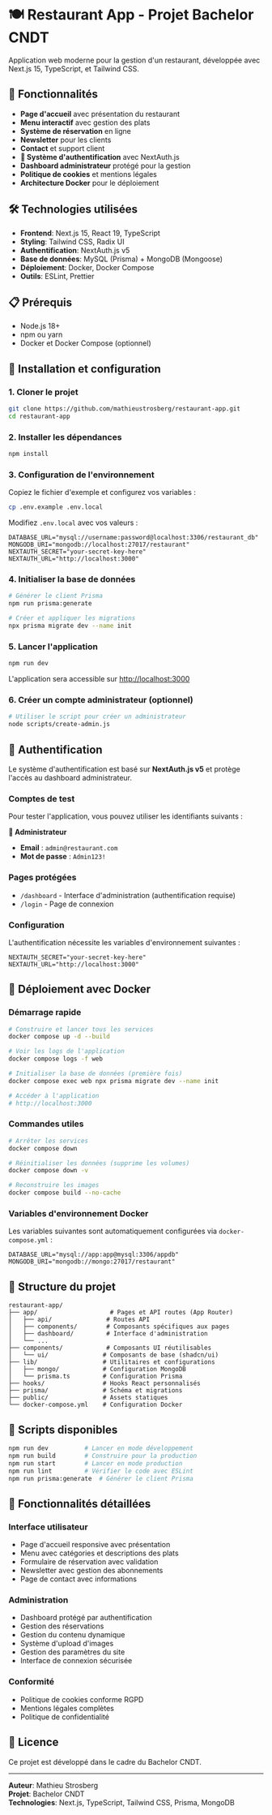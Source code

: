 # 🍽️ Restaurant App - Projet Bachelor CNDT

Application web moderne pour la gestion d'un restaurant, développée avec Next.js 15, TypeScript, et Tailwind CSS.

## 🚀 Fonctionnalités

- **Page d'accueil** avec présentation du restaurant
- **Menu interactif** avec gestion des plats
- **Système de réservation** en ligne
- **Newsletter** pour les clients
- **Contact** et support client
- **🔐 Système d'authentification** avec NextAuth.js
- **Dashboard administrateur** protégé pour la gestion
- **Politique de cookies** et mentions légales
- **Architecture Docker** pour le déploiement

## 🛠️ Technologies utilisées

- **Frontend**: Next.js 15, React 19, TypeScript
- **Styling**: Tailwind CSS, Radix UI
- **Authentification**: NextAuth.js v5
- **Base de données**: MySQL (Prisma) + MongoDB (Mongoose)
- **Déploiement**: Docker, Docker Compose
- **Outils**: ESLint, Prettier

## 📋 Prérequis

- Node.js 18+ 
- npm ou yarn
- Docker et Docker Compose (optionnel)

## 🔧 Installation et configuration

### 1. Cloner le projet

```bash
git clone https://github.com/mathieustrosberg/restaurant-app.git
cd restaurant-app
```

### 2. Installer les dépendances

```bash
npm install
```

### 3. Configuration de l'environnement

Copiez le fichier d'exemple et configurez vos variables :

```bash
cp .env.example .env.local
```

Modifiez `.env.local` avec vos valeurs :

```env
DATABASE_URL="mysql://username:password@localhost:3306/restaurant_db"
MONGODB_URI="mongodb://localhost:27017/restaurant"
NEXTAUTH_SECRET="your-secret-key-here"
NEXTAUTH_URL="http://localhost:3000"
```

### 4. Initialiser la base de données

```bash
# Générer le client Prisma
npm run prisma:generate

# Créer et appliquer les migrations
npx prisma migrate dev --name init
```

### 5. Lancer l'application

```bash
npm run dev
```

L'application sera accessible sur [http://localhost:3000](http://localhost:3000)

### 6. Créer un compte administrateur (optionnel)

```bash
# Utiliser le script pour créer un administrateur
node scripts/create-admin.js
```

## 🔐 Authentification

Le système d'authentification est basé sur **NextAuth.js v5** et protège l'accès au dashboard administrateur.

### Comptes de test

Pour tester l'application, vous pouvez utiliser les identifiants suivants :

**👤 Administrateur**
- **Email** : `admin@restaurant.com`
- **Mot de passe** : `Admin123!`

### Pages protégées

- `/dashboard` - Interface d'administration (authentification requise)
- `/login` - Page de connexion

### Configuration

L'authentification nécessite les variables d'environnement suivantes :

```env
NEXTAUTH_SECRET="your-secret-key-here"
NEXTAUTH_URL="http://localhost:3000"
```

## 🐳 Déploiement avec Docker

### Démarrage rapide

```bash
# Construire et lancer tous les services
docker compose up -d --build

# Voir les logs de l'application
docker compose logs -f web

# Initialiser la base de données (première fois)
docker compose exec web npx prisma migrate dev --name init

# Accéder à l'application
# http://localhost:3000
```

### Commandes utiles

```bash
# Arrêter les services
docker compose down

# Réinitialiser les données (supprime les volumes)
docker compose down -v

# Reconstruire les images
docker compose build --no-cache
```

### Variables d'environnement Docker

Les variables suivantes sont automatiquement configurées via `docker-compose.yml` :

```env
DATABASE_URL="mysql://app:app@mysql:3306/appdb"
MONGODB_URI="mongodb://mongo:27017/restaurant"
```

## 📁 Structure du projet

```
restaurant-app/
├── app/                    # Pages et API routes (App Router)
│   ├── api/               # Routes API
│   ├── components/        # Composants spécifiques aux pages
│   ├── dashboard/         # Interface d'administration
│   └── ...
├── components/            # Composants UI réutilisables
│   └── ui/               # Composants de base (shadcn/ui)
├── lib/                  # Utilitaires et configurations
│   ├── mongo/            # Configuration MongoDB
│   └── prisma.ts         # Configuration Prisma
├── hooks/                # Hooks React personnalisés
├── prisma/               # Schéma et migrations
├── public/               # Assets statiques
└── docker-compose.yml    # Configuration Docker
```

## 🔄 Scripts disponibles

```bash
npm run dev          # Lancer en mode développement
npm run build        # Construire pour la production
npm run start        # Lancer en mode production
npm run lint         # Vérifier le code avec ESLint
npm run prisma:generate  # Générer le client Prisma
```

## 🎯 Fonctionnalités détaillées

### Interface utilisateur
- Page d'accueil responsive avec présentation
- Menu avec catégories et descriptions des plats
- Formulaire de réservation avec validation
- Newsletter avec gestion des abonnements
- Page de contact avec informations

### Administration
- Dashboard protégé par authentification
- Gestion des réservations
- Gestion du contenu dynamique
- Système d'upload d'images
- Gestion des paramètres du site
- Interface de connexion sécurisée

### Conformité
- Politique de cookies conforme RGPD
- Mentions légales complètes
- Politique de confidentialité

## 📄 Licence

Ce projet est développé dans le cadre du Bachelor CNDT.

---

**Auteur**: Mathieu Strosberg  
**Projet**: Bachelor CNDT  
**Technologies**: Next.js, TypeScript, Tailwind CSS, Prisma, MongoDB
